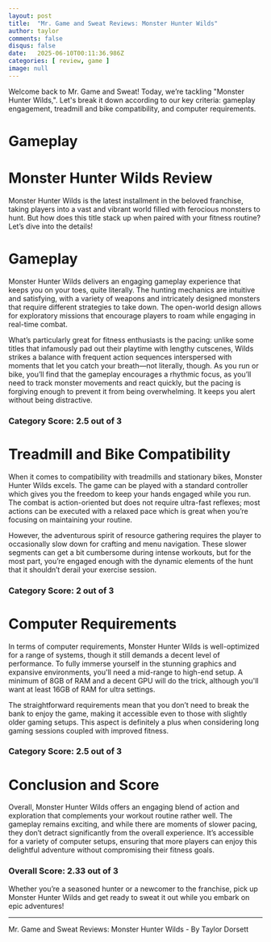 ```yaml
---
layout: post
title:  "Mr. Game and Sweat Reviews: Monster Hunter Wilds"
author: taylor
comments: false
disqus: false
date:   2025-06-10T00:11:36.986Z
categories: [ review, game ]
image: null
---
```


Welcome back to Mr. Game and Sweat! Today, we’re tackling "Monster Hunter Wilds,". Let's break it down according to our key criteria: gameplay engagement, treadmill and bike compatibility, and computer requirements.

# Gameplay

# Monster Hunter Wilds Review

Monster Hunter Wilds is the latest installment in the beloved franchise, taking players into a vast and vibrant world filled with ferocious monsters to hunt. But how does this title stack up when paired with your fitness routine? Let’s dive into the details!

# Gameplay

Monster Hunter Wilds delivers an engaging gameplay experience that keeps you on your toes, quite literally. The hunting mechanics are intuitive and satisfying, with a variety of weapons and intricately designed monsters that require different strategies to take down. The open-world design allows for exploratory missions that encourage players to roam while engaging in real-time combat. 

What’s particularly great for fitness enthusiasts is the pacing: unlike some titles that infamously pad out their playtime with lengthy cutscenes, Wilds strikes a balance with frequent action sequences interspersed with moments that let you catch your breath—not literally, though. As you run or bike, you’ll find that the gameplay encourages a rhythmic focus, as you’ll need to track monster movements and react quickly, but the pacing is forgiving enough to prevent it from being overwhelming. It keeps you alert without being distractive.

### Category Score: 2.5 out of 3

# Treadmill and Bike Compatibility

When it comes to compatibility with treadmills and stationary bikes, Monster Hunter Wilds excels. The game can be played with a standard controller which gives you the freedom to keep your hands engaged while you run. The combat is action-oriented but does not require ultra-fast reflexes; most actions can be executed with a relaxed pace which is great when you’re focusing on maintaining your routine. 

However, the adventurous spirit of resource gathering requires the player to occasionally slow down for crafting and menu navigation. These slower segments can get a bit cumbersome during intense workouts, but for the most part, you’re engaged enough with the dynamic elements of the hunt that it shouldn’t derail your exercise session.

### Category Score: 2 out of 3

# Computer Requirements

In terms of computer requirements, Monster Hunter Wilds is well-optimized for a range of systems, though it still demands a decent level of performance. To fully immerse yourself in the stunning graphics and expansive environments, you'll need a mid-range to high-end setup. A minimum of 8GB of RAM and a decent GPU will do the trick, although you'll want at least 16GB of RAM for ultra settings.

The straightforward requirements mean that you don’t need to break the bank to enjoy the game, making it accessible even to those with slightly older gaming setups. This aspect is definitely a plus when considering long gaming sessions coupled with improved fitness.

### Category Score: 2.5 out of 3

# Conclusion and Score

Overall, Monster Hunter Wilds offers an engaging blend of action and exploration that complements your workout routine rather well. The gameplay remains exciting, and while there are moments of slower pacing, they don’t detract significantly from the overall experience. It’s accessible for a variety of computer setups, ensuring that more players can enjoy this delightful adventure without compromising their fitness goals.

### Overall Score: 2.33 out of 3

Whether you’re a seasoned hunter or a newcomer to the franchise, pick up Monster Hunter Wilds and get ready to sweat it out while you embark on epic adventures!

---

Mr. Game and Sweat Reviews: Monster Hunter Wilds - By Taylor Dorsett
